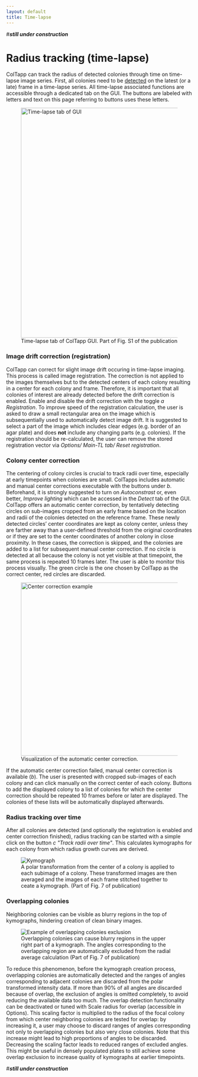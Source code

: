 ```yaml
---
layout: default
title: Time-lapse
---
```


#*__still under construction__*

# Radius tracking (time-lapse)
ColTapp can track the radius of detected colonies through time on time-lapse image series. First, all colonies need to be [detected]({{site.url}}/detect.html) on the latest (or a late) frame in a time-lapse series. All time-lapse associated functions are accessible through a dedicated tab on the GUI. The buttons are labeled with letters and text on this page referring to buttons uses these letters.
<figure>
  <img src="{{site.url}}/assets/images/TL0.png" alt="Time-lapse tab of GUI" height="620px"/>
  <figcaption>Time-lapse tab of ColTapp GUI. Part of Fig. S1 of the publication </figcaption>
</figure>

### Image drift correction (registration)
ColTapp can correct for slight image drift occuring in time-lapse imaging. This process is called image registration. The correction is not applied to the images themselves but to the detected centers of each colony resulting in a center for each colony and frame. Therefore, it is important that all colonies of interest are already detected before the drift correction is enabled. Enable and disable the drift correction with the toggle _a Registration_. To improve speed of the registration calculation, the user is asked to draw a small rectangular area on the image which is subsequentially used to automatically detect image drift. It is suggested to select a part of the image which includes clear edges (e.g. border of an agar plate) and does **not** include any changing parts (e.g. colonies). If the registration should be re-calculated, the user can remove the stored registration vector via _Options/ Main-TL tab/ Reset registration_.

### Colony center correction
The centering of colony circles is crucial to track radii over time, especially at early timepoints when colonies are small. ColTapps includes automatic and manual center corrections executable with the buttons under _b_. Beforehand, it is strongly suggested to turn on _Autoconstrast_ or, even better, _Improve lighting_ which can be accessed in the _Detect_ tab of the GUI.  ColTapp offers an automatic center correction, by tentatively detecting circles on sub-images cropped from an early frame based on the location and radii of the colonies detected on the reference frame. These newly detected circles’ center coordinates are kept as colony center, unless they are farther away than a user-defined threshold from the original coordinates or if they are set to the center coordinates of another colony in close proximity. In these cases, the correction is skipped, and the colonies are added to a list for subsequent manual center correction. If no circle is detected at all because the colony is not yet visible at that timepoint, the same process is repeated 10 frames later. The user is able to monitor this process visually. The green circle is the one chosen by ColTapp as the correct center, red circles are discarded.
<figure>
  <img src="{{site.url}}/assets/images/TL2.png" alt="Center correction example" height="467px"/>
  <figcaption>Visualization of the automatic center correction. </figcaption>
</figure>

If the automatic center correction failed, manual center correction is available (_b_). The user is presented with cropped sub-images of each colony and can click manually on the correct center of each colony. Buttons to add the displayed colony to a list of colonies for which the center correction should be repeated 10 frames before or later are displayed. The colonies of these lists will be automatically displayed afterwards.

### Radius tracking over time
After all colonies are detected (and optionally the registration is enabled and center correction finished), radius tracking can be started with a simple click on the button _c "Track radii over time"_. This calculates kymographs for each colony from which radius growth curves are derived.
<figure>
  <img src="{{site.url}}/assets/images/TL1.png" alt="Kymograph"/>
  <figcaption>A polar transformation from the center of a colony is applied to each subimage of a colony. These transformed images are then averaged and the images of each frame stitched together to ceate a kymograph. (Part of Fig. 7 of publication)</figcaption>
</figure>

### Overlapping colonies
Neighboring colonies can be visible as blurry regions in the top of kymographs, hindering creation of clean binary images.
<figure>
  <img src="{{site.url}}/assets/images/TL3.png" alt="Example of overlapping colonies exclusion"/>
  <figcaption>Overlapping colonies can cause blurry regions in the upper right part of a kymograph. The angles corresponding to the overlapping region are automatically excluded from the radial average calculation (Part of Fig. 7 of publication)</figcaption>
</figure>
To reduce this phenomenon, before the kymograph creation process, overlapping colonies are automatically detected and the ranges of angles corresponding to adjacent colonies are discarded from the polar transformed intensity data. If more than 90% of all angles are discarded because of overlap, the exclusion of angles is omitted completely, to avoid reducing the available data too much. The overlap detection functionality can be deactivated or tuned with Scale radius for overlap (accessible in Options). This scaling factor is multiplied to the radius of the focal colony from which center neighboring colonies are tested for overlap: by increasing it, a user may choose to discard ranges of angles corresponding not only to overlapping colonies but also very close colonies. Note that this increase might lead to high proportions of angles to be discarded. Decreasing the scaling factor leads to reduced ranges of excluded angles. This might be useful in densely populated plates to still achieve some overlap exclusion to increase quality of kymographs at earlier timepoints.

#*__still under construction__*
